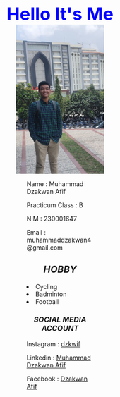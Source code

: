 <html lang="en">
<head>
    <meta charset="UTF-8">
    <meta name="viewport" content="width=device-width, initial-scale=1.0">
    <title>Document</title>
    <style>
        img {width: 200px;display: block;margin: 0 auto;}
        h1 {display: block;margin: 0 auto;color: blue;}
        .container { width:30%;margin: 0 auto;}
        h1{font-size :40px;text-align: center;}
        h2{font-style: italic;text-align: center;}
        h3{font-style: italic;text-align: center;}
        p{text-align: left;}
    </style>
</head>
<body>
    <div style="text-align: center;">
    <h1>Hello It's Me</h1>
    </div>
    <img src="image.jpg" alt="">
    <div class="container">
    <p>Name : Muhammad Dzakwan Afif</p>
    <P>Practicum Class : B</P>
    <P>NIM : 230001647</P>
    <p>Email : muhammaddzakwan4@gmail.com</p>
    <h2>HOBBY</h2>
    <li>
        Cycling
    </li>
    <li>
        Badminton
    </li>
    <li>
        Football
    </li>
    <h3>SOCIAL MEDIA ACCOUNT</h3>
    <p> Instagram : <a href="https://www.instagram.com/dzkwif?igsh=MWFpMWttMTdzcWI0MA==">dzkwif</a>
    <p>Linkedin : <a href="https://www.linkedin.com/in/muhammad-dzakwan-afif-151088284">Muhammad Dzakwan Afif</a>
    <p>Facebook : <a href="https://www.facebook.com/share/c4EC5UQENtJqsTVC/?mibextid=qi2Omg">Dzakwan Afif</a>

